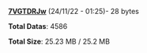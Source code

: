 [**7VGTDRJw**](/data/7VGTDRJw.txt) (24/11/22 - 01:25)- 28 bytes

**Total Datas**: 4586

**Total Size**: 25.23 MB / 25.2 MB